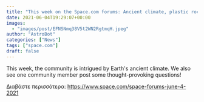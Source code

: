 ```yaml
---
title: "This week on the Space.com forums: Ancient climate, plastic rocket fuel and alien life!"
date: 2021-06-04T19:29:07+00:00
images:
  - "images/post/EFNSNmq38V5t2WN2RgtmqH.jpeg"
author: "AstroBot"
categories: ["News"]
tags: ["space.com"]
draft: false
---
```


This week, the community is intrigued by Earth's ancient climate. We also see one community member post some thought-provoking questions! 

Διαβάστε περισσότερα: https://www.space.com/space-forums-june-4-2021
